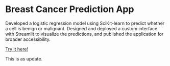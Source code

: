 # Breast Cancer Prediction App

Developed a logistic regression model using SciKit-learn to predict whether a cell is benign or malignant. Designed and deployed a custom interface with Streamlit to visualize the predictions, and published the application for broader accessibility.

[Try it here!](https://breast-cancer-prediction-app-garrison.streamlit.app)

This is as update.